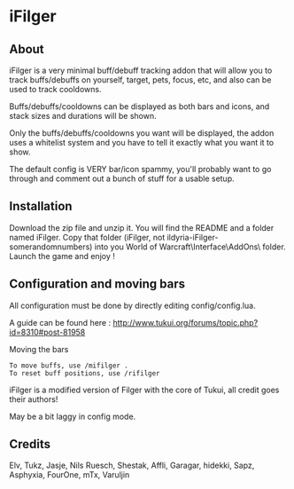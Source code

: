 # iFilger

## About

iFilger is a very minimal buff/debuff tracking addon that will allow you to track buffs/debuffs on yourself, target, pets, focus, etc, and also can be used to track cooldowns.

Buffs/debuffs/cooldowns can be displayed as both bars and icons, and stack sizes and durations will be shown.

Only the buffs/debuffs/cooldowns you want will be displayed, the addon uses a whitelist system and you have to tell it exactly what you want it to show. 

The default config is VERY bar/icon spammy, you'll probably want to go through and comment out a bunch of stuff for a usable setup.

## Installation
Download the zip file and unzip it. You will find the README and a folder named iFilger. Copy that folder (iFilger, not ildyria-iFilger-somerandomnumbers) into you World of Warcraft\Interface\AddOns\ folder.
Launch the game and enjoy !

## Configuration and moving bars
All configuration must be done by directly editing config/config.lua.

A guide can be found here : http://www.tukui.org/forums/topic.php?id=8310#post-81958

Moving the bars

	To move buffs, use /mifilger .
	To reset buff positions, use /rifilger

iFilger is a modified version of Filger with the core of Tukui, all credit goes their authors! 

May be a bit laggy in config mode.

## Credits
Elv, Tukz, Jasje, Nils Ruesch, Shestak, Affli, Garagar, hidekki, Sapz, Asphyxia, FourOne, mTx, Varuljin 